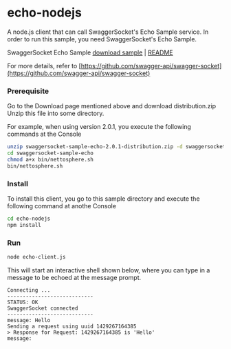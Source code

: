 echo-nodejs
==================
A node.js client that can call SwaggerSocket's Echo Sample service.
In order to run this sample, you need SwaggerSocket's Echo Sample.

SwaggerSocket Echo Sample [download sample](http://search.maven.org/#search%7Cgav%7C1%7Cg%3A%22com.wordnik%22%20AND%20a%3A%22swaggersocket-sample-echo%22) | [README](https://github.com/swagger-api/swagger-socket/blob/master/samples/swaggersocket-echo/README.txt)

For more details, refer to [https://github.com/swagger-api/swagger-socket](https://github.com/swagger-api/swagger-socket)

### Prerequisite
Go to the Download page mentioned above and download distribution.zip
Unzip this file into some directory.

For example, when using version 2.0.1, you execute the following commands at the Console

```bash
unzip swaggersocket-sample-echo-2.0.1-distribution.zip -d swaggersocket-sample-echo
cd swaggersocket-sample-echo
chmod a+x bin/nettosphere.sh
bin/nettosphere.sh
```


### Install

To install this client, you go to this sample directory and execute the following command at anothe Console

```bash
cd echo-nodejs
npm install
```

### Run

```bash
node echo-client.js
```

This will start an interactive shell shown below, where you can type in a message to be echoed at the message prompt.

```code
Connecting ...
----------------------------
STATUS: OK
SwaggerSocket connected
----------------------------
message: Hello
Sending a request using uuid 1429267164385
> Response for Request: 1429267164385 is 'Hello'
message: 
```
